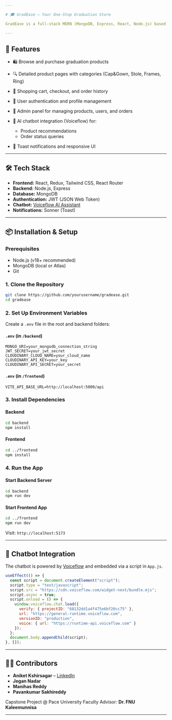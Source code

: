 ```yaml
---

# 🎓 GradEase – Your One-Stop Graduation Store

GradEase is a full-stack MERN (MongoDB, Express, React, Node.js) based e-commerce web application that enables college students to seamlessly purchase graduation essentials such as caps & gowns, stoles, diploma frames, rings, and more. Integrated with an AI-powered chatbot (Voiceflow), the platform enhances the user experience with personalized recommendations and real-time order tracking.

---
```


## 🚀 Features

* 🛍️ Browse and purchase graduation products
* 🔍 Detailed product pages with categories (Cap\&Gown, Stole, Frames, Ring)
* 🛒 Shopping cart, checkout, and order history
* 👤 User authentication and profile management
* 🔐 Admin panel for managing products, users, and orders
* 🤖 AI chatbot integration (Voiceflow) for:

  * Product recommendations
  * Order status queries
* 💬 Toast notifications and responsive UI

---

## 🛠️ Tech Stack

* **Frontend:** React, Redux, Tailwind CSS, React Router
* **Backend:** Node.js, Express
* **Database:** MongoDB
* **Authentication:** JWT (JSON Web Token)
* **Chatbot:** [Voiceflow AI Assistant](https://www.voiceflow.com/)
* **Notifications:** Sonner (Toast)

---

## 📦 Installation & Setup

### Prerequisites

* Node.js (v18+ recommended)
* MongoDB (local or Atlas)
* Git

### 1. Clone the Repository

```bash
git clone https://github.com/yourusername/gradease.git
cd gradease
```

### 2. Set Up Environment Variables

Create a `.env` file in the root and backend folders:

#### `.env` (in `/backend`)

```env
MONGO_URI=your_mongodb_connection_string
JWT_SECRET=your_jwt_secret
CLOUDINARY_CLOUD_NAME=your_cloud_name
CLOUDINARY_API_KEY=your_key
CLOUDINARY_API_SECRET=your_secret
```

#### `.env` (in `/frontend`)

```env
VITE_API_BASE_URL=http://localhost:5000/api
```

### 3. Install Dependencies

#### Backend

```bash
cd backend
npm install
```

#### Frontend

```bash
cd ../frontend
npm install
```

### 4. Run the App

#### Start Backend Server

```bash
cd backend
npm run dev
```

#### Start Frontend App

```bash
cd ../frontend
npm run dev
```

Visit: `http://localhost:5173`

---

## 🤖 Chatbot Integration

The chatbot is powered by [Voiceflow](https://www.voiceflow.com/) and embedded via a script in `App.js`.

```js
useEffect(() => {
  const script = document.createElement("script");
  script.type = "text/javascript";
  script.src = "https://cdn.voiceflow.com/widget-next/bundle.mjs";
  script.async = true;
  script.onload = () => {
    window.voiceflow.chat.load({
      verify: { projectID: "68132dd1a4f475e6bf20cc75" },
      url: "https://general-runtime.voiceflow.com",
      versionID: "production",
      voice: { url: "https://runtime-api.voiceflow.com" }
    });
  };
  document.body.appendChild(script);
}, []);
```

---

## 👨‍💻 Contributors

* **Aniket Kshirsagar** – [LinkedIn](https://www.linkedin.com/in/aniket-kshirsagar/)
* **Jegan Nadar**
* **Manihas Reddy**
* **Pavankumar Sakhireddy**

Capstone Project @ Pace University
Faculty Advisor: **Dr. FNU Kaleemunnisa**

---
